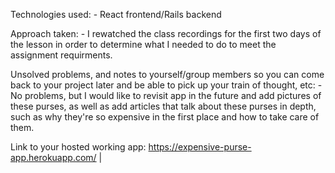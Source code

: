 Technologies used: 
    - React frontend/Rails backend

Approach taken:
    - I rewatched the class recordings for the first two days of the lesson in order to determine what I needed to do to meet the assignment requirments. 

Unsolved problems, and notes to yourself/group members so you can come back to your project later and be able to pick up your train of thought, etc:
    -No problems, but I would like to revisit app in the future and add pictures of these purses, as well as add articles that talk about these purses in depth, such as why they're so expensive in the first place and how to take care of them. 

Link to your hosted working app:
    https://expensive-purse-app.herokuapp.com/ | 
